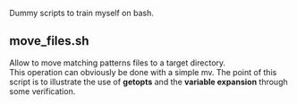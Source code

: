 Dummy scripts to train myself on bash.

## move_files.sh
Allow to move matching patterns files to 
a target directory.  
This operation can obviously be done with a simple mv.
The point of this script is to illustrate the use of
 **getopts** and the **variable expansion** through some 
 verification.
